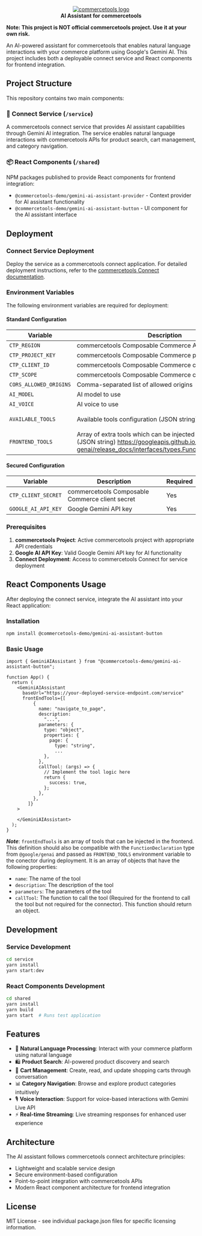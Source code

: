 <p align="center">
  <a href="https://commercetools.com/">
    <img alt="commercetools logo" src="https://unpkg.com/@commercetools-frontend/assets/logos/commercetools_primary-logo_horizontal_RGB.png">
  </a></br>
  <b>AI Assistant for commercetools</b>
</p>

<b>Note: This project is NOT official commercetools project. Use it at your own risk.</b>

An AI-powered assistant for commercetools that enables natural language interactions with your commerce platform using Google's Gemini AI. This project includes both a deployable connect service and React components for frontend integration.

## Project Structure

This repository contains two main components:

### 🚀 Connect Service (`/service`)
A commercetools connect service that provides AI assistant capabilities through Gemini AI integration. The service enables natural language interactions with commercetools APIs for product search, cart management, and category navigation.

### 📦 React Components (`/shared`)
NPM packages published to provide React components for frontend integration:
- `@commercetools-demo/gemini-ai-assistant-provider` - Context provider for AI assistant functionality
- `@commercetools-demo/gemini-ai-assistant-button` - UI component for the AI assistant interface

## Deployment

### Connect Service Deployment

Deploy the service as a commercetools connect application. For detailed deployment instructions, refer to the [commercetools Connect documentation](https://docs.commercetools.com/connect/).

### Environment Variables

The following environment variables are required for deployment:

#### Standard Configuration
| Variable | Description | Required | Default |
|----------|-------------|----------|---------|
| `CTP_REGION` | commercetools Composable Commerce API region | Yes | `us-central1.gcp` |
| `CTP_PROJECT_KEY` | commercetools Composable Commerce project key | Yes | - |
| `CTP_CLIENT_ID` | commercetools Composable Commerce client ID | Yes | - |
| `CTP_SCOPE` | commercetools Composable Commerce client scope | Yes | - |
| `CORS_ALLOWED_ORIGINS` | Comma-separated list of allowed origins | No | `localhost:3000,localhost:5173,commercetools.com,frontend.site` |
| `AI_MODEL` | AI model to use | Yes | `models/gemini-live-2.5-flash-preview` |
| `AI_VOICE` | AI voice to use | Yes | `Aoede` |
| `AVAILABLE_TOOLS` | Available tools configuration (JSON string) | No | `{"product-search":{"read":true},"category":{"read":true},"cart":{"create":true,"read":true,"update":true}}` |
| `FRONTEND_TOOLS` | Array of extra tools which can be injected in the frontend. (JSON string) https://googleapis.github.io/js-genai/release_docs/interfaces/types.FunctionDeclaration.html | No | `[{"name": "tool1","description": "tool1-description","parameters": {"type": "object","properties": {}}}]` |

#### Secured Configuration
| Variable | Description | Required |
|----------|-------------|----------|
| `CTP_CLIENT_SECRET` | commercetools Composable Commerce client secret | Yes |
| `GOOGLE_AI_API_KEY` | Google Gemini API key | Yes |

### Prerequisites

1. **commercetools Project**: Active commercetools project with appropriate API credentials
2. **Google AI API Key**: Valid Google Gemini API key for AI functionality
3. **Connect Deployment**: Access to commercetools Connect for service deployment

## React Components Usage

After deploying the connect service, integrate the AI assistant into your React application:

### Installation

```bash
npm install @commercetools-demo/gemini-ai-assistant-button
```

### Basic Usage


```tsx
import { GeminiAIAssistant } from "@commercetools-demo/gemini-ai-assistant-button";

function App() {
  return (
    <GeminiAIAssistant 
      baseUrl="https://your-deployed-service-endpoint.com/service"
      frontEndTools={[
          {
            name: "navigate_to_page",
            description:
              "...",
            parameters: {
              type: "object",
              properties: {
                page: {
                  type: "string",
                  ...
              },
            },
            callTool: (args) => {
              // Implement the tool logic here
              return {
                success: true,
              };
            },
          },
        ]}
    >
     
    </GeminiAIAssistant>
  );
}
```

***Note***: `frontEndTools` is an array of tools that can be injected in the frontend. This definition should also be compatible with the `FunctionDeclaration` type from `@google/genai` and passed as `FRONTEND_TOOLS` environment variable to the conector during deployment. It is an array of objects that have the following properties:
- `name`: The name of the tool
- `description`: The description of the tool
- `parameters`: The parameters of the tool
- `callTool`: The function to call the tool (Required for the frontend to call the tool but not required for the connector). This function should return an object.

## Development

### Service Development
```bash
cd service
yarn install
yarn start:dev
```

### React Components Development
```bash
cd shared
yarn install
yarn build
yarn start  # Runs test application
```

## Features

- 🤖 **Natural Language Processing**: Interact with your commerce platform using natural language
- 🛍️ **Product Search**: AI-powered product discovery and search
- 🛒 **Cart Management**: Create, read, and update shopping carts through conversation
- 📊 **Category Navigation**: Browse and explore product categories intuitively
- 🎙️ **Voice Interaction**: Support for voice-based interactions with Gemini Live API
- ⚡ **Real-time Streaming**: Live streaming responses for enhanced user experience

## Architecture

The AI assistant follows commercetools connect architecture principles:
- Lightweight and scalable service design
- Secure environment-based configuration
- Point-to-point integration with commercetools APIs
- Modern React component architecture for frontend integration

## License

MIT License - see individual package.json files for specific licensing information.
